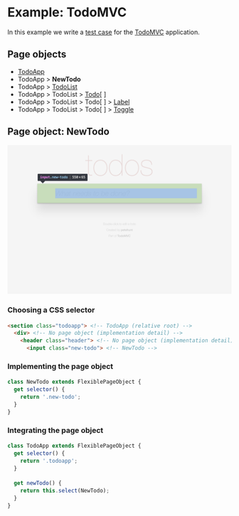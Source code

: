 # Example: TodoMVC

In this example we write a [test case](../index.md#test-case) for the [TodoMVC][external-todomvc] application.

## Page objects

- [TodoApp](./page-objects/1-todo-app.md#page-object-todoapp)
- TodoApp > **NewTodo**
- TodoApp > [TodoList](./page-objects/3-todo-list.md#page-object-todolist)
- TodoApp > TodoList > [Todo](./page-objects/4-todo.md#page-object-todo)[ ]
- TodoApp > TodoList > Todo[ ] > [Label](./page-objects/5-label.md#page-object-label)
- TodoApp > TodoList > Todo[ ] > [Toggle](./page-objects/6-toggle.md#page-object-toggle)

## Page object: NewTodo

![new-todo](../images/new-todo.png)

### Choosing a CSS selector

```html
<section class="todoapp"> <!-- TodoApp (relative root) -->
  <div> <!-- No page object (implementation detail) -->
    <header class="header"> <!-- No page object (implementation detail) -->
      <input class="new-todo"> <!-- NewTodo -->
```

### Implementing the page object

```js
class NewTodo extends FlexiblePageObject {
  get selector() {
    return '.new-todo';
  }
}
```

### Integrating the page object

```js
class TodoApp extends FlexiblePageObject {
  get selector() {
    return '.todoapp';
  }

  get newTodo() {
    return this.select(NewTodo);
  }
}
```

[external-todomvc]: http://todomvc.com/examples/react/#/
